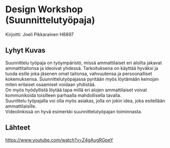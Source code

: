 # Design Workshop (Suunnittelutyöpaja)
Kirjoitti: Joeli Pikkarainen H8897

## Lyhyt Kuvas

Suunnittelu työpaja on työympäristö, missä  ammattilaiset eri aloilta
jakavat ammattitaitonsa ja ideoivat yhdessä. Tarkoituksena on käyttää hyväksi
ja tuoda esille joka jäsenen omat taitonsa, vahvuutensa ja persoonalliset
kokemuksensa. 
Suunnittelutyöpajassa
pyritään myös löytämään keinojan miten erilaiset osaamiset voidaan yhdistää.  
On myös hyödyllistä löytää tapa millä eri alojen ammattilaiset voivat kommunikoida
toisilleen parhaalla mahdollisella tavalla.  
Suunittelu työpajalla voi olla myös asiakas, jolla on jokin idea, joka esitellään ammattilaisille.  
Videolinkissä on hyvä esimerkki suunnittelutyöpajan toiminnasta.





## Lähteet
https://www.youtube.com/watch?v=Z4gAugRGpeY
